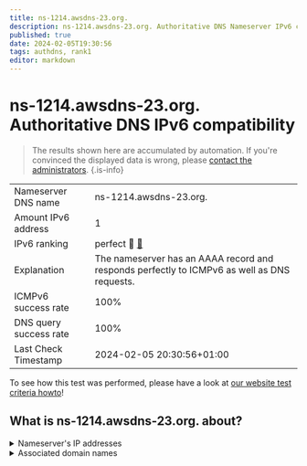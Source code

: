 ```yaml
---
title: ns-1214.awsdns-23.org.
description: ns-1214.awsdns-23.org. Authoritative DNS Nameserver IPv6 compatibility
published: true
date: 2024-02-05T19:30:56
tags: authdns, rank1
editor: markdown
---
```


# ns-1214.awsdns-23.org. Authoritative DNS IPv6 compatibility

> The results shown here are accumulated by automation. If you're convinced the displayed data is wrong, please [contact the administrators](/howto/chat). 
{.is-info}




|   |   |
| - | - |
| Nameserver DNS name | ns-1214.awsdns-23.org.
| Amount IPv6 address | 1
| IPv6 ranking | perfect :1st_place_medal: [🔗](/howto/ranking) |
| Explanation | The nameserver has an AAAA record and responds perfectly to ICMPv6 as well as DNS requests. |
| ICMPv6 success rate | 100%|
| DNS query success rate | 100% |
| Last Check Timestamp | 2024-02-05 20:30:56+01:00 |

To see how this test was performed, please have a look at [our website test criteria howto](/howto/testcriteria/authdns)!


## What is ns-1214.awsdns-23.org. about?




<details>
<summary>Nameserver's IP addresses</summary>

2600:9000:5304:be00::1

</details>



<details>
<summary>Associated domain names</summary>

www.doopedia.co.kr

</details>
